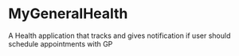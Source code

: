 # MyGeneralHealth
 A Health application that tracks and gives notification if user should schedule appointments with GP
